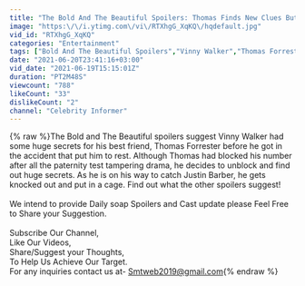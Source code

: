 ```yaml
---
title: "The Bold And The Beautiful Spoilers: Thomas Finds New Clues But Justin Puts A Stop To Him?"
image: "https:\/\/i.ytimg.com\/vi\/RTXhgG_XqKQ\/hqdefault.jpg"
vid_id: "RTXhgG_XqKQ"
categories: "Entertainment"
tags: ["Bold And The Beautiful Spoilers","Vinny Walker","Thomas Forrester"]
date: "2021-06-20T23:41:16+03:00"
vid_date: "2021-06-19T15:15:01Z"
duration: "PT2M48S"
viewcount: "788"
likeCount: "33"
dislikeCount: "2"
channel: "Celebrity Informer"
---
```

{% raw %}The Bold and The Beautiful spoilers suggest Vinny Walker had some huge secrets for his best friend, Thomas Forrester before he got in the accident that put him to rest. Although Thomas had blocked his number after all the paternity test tampering drama, he decides to unblock and find out huge secrets. As he is on his way to catch Justin Barber, he gets knocked out and put in a cage. Find out what the other spoilers suggest!<br /><br />We intend to provide Daily soap Spoilers and Cast update please Feel Free to Share your Suggestion. <br /><br />Subscribe Our Channel,<br />Like Our Videos,<br />Share/Suggest your Thoughts,<br />To Help Us Achieve Our Target.<br />For any inquiries contact us at- Smtweb2019@gmail.com{% endraw %}
